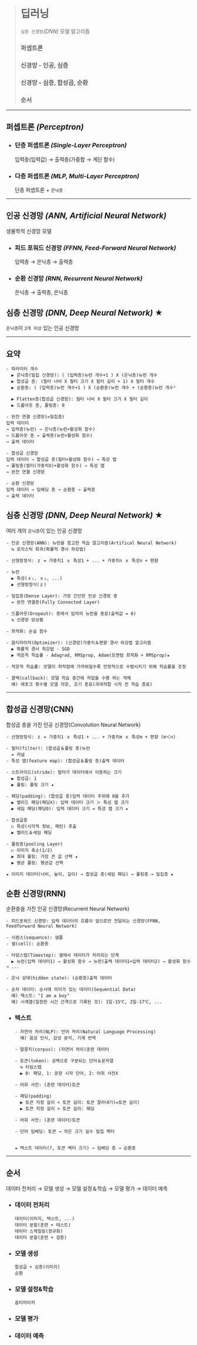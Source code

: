 ># 딥러닝
>`심층 신경망`*(DNN)* 모델 알고리즘
>### 퍼셉트론
>### 신경망 - 인공, 심층
>### 신경망 - 심층, 합성곱, 순환
>### 순서
---

## 퍼셉트론 *(Perceptron)*

+ ### 단층 퍼셉트론 *(Single-Layer Perceptron)* 
  입력층(입력값) → 출력층(가중합 → 계단 함수) 

+ ### 다층 퍼셉트론 *(MLP, Multi-Layer Perceptron)*
  단층 퍼셉트론 + `은닉층`

---

## 인공 신경망 *(ANN, Artificial Neural Network)*
생물학적 신경망 모델

+ ### 피드 포워드 신경망 *(FFNN, Feed-Forward Neural Network)*
  입력층 → 은닉층 → 출력층
  
+ ### 순환 신경망 *(RNN, Recurrent Neural Network)*
  은닉층 → 출력층, 은닉층

## 심층 신경망 *(DNN, Deep Neural Network)* ★
`은닉층`이 `2개 이상` 있는 인공 신경망

---

## 요약
```angular2html
- 파라미터 개수
  ▶ 은닉층(밀집 신경망): ( (입력층)뉴런 개수+1 ) X (은닉층)뉴런 개수
  ▶ 합성곱 층: (필터 너비 X 필터 크기 X 필터 깊이 + 1) X 필터 개수
  ▶ 순환층: ( (입력층)뉴런 개수+1 ) X (순환층)뉴런 개수 + (순환층)뉴런 개수²

  ▶ Flatten층(합성곱 신경망): 필터 너비 X 필터 크기 X 필터 깊이
  ▶ 드롭아웃 층, 풀링층: 0 

- 완전 연결 신경망(=밀집층)
입력 데이터
→ 입력층(뉴런) → 은닉층(뉴런+활성화 함수) 
→ 드롭아웃 층 → 출력층(뉴런+활성화 함수)
→ 출력 데이터 

- 합성곱 신경망
입력 데이터 → 합성곱 층(필터+활성화 함수) → 특성 맵
→ 풀링층(필터(가중치X)+활성화 함수) → 특성 맵
→ 완전 연결 신경망

- 순환 신경망
입력 데이터 → 임베딩 층 → 순환층 → 출력층
→ 출력 데이터
```

## 심층 신경망 *(DNN, Deep Neural Network)* ★
여러 개의 `은닉층`이 있는 인공 신경망
```angular2html
- 인공 신경망(ANN): 뉴런을 참고한 학습 알고리즘(Artifical Neural Network)
  ≒ 로지스틱 회귀(확률적 경사 하강법)

- 선형방정식: ｚ = 가중치1 ｘ 특성1 + ... + 가중치n ｘ 특성n + 편향

- 뉴런
  ▶ 특성(ｘ₁, ｘ₂, ...) 
  ▶ 선형방정식(ｚ)

- 밀집층(Dense Layer): 가장 간단한 인공 신경망 층
  = 완전 연결층(Fully Connected Layer)

- 드롭아웃(Dropout): 층에서 임의의 뉴런을 종료(출력값 = 0)
  ≒ 신경망 앙상블

- 최적화: 손실 함수

- 옵티마이저(Optimizer): (신경망)가중치＆편향 경사 하강법 알고리즘
  ▶ 확률적 경사 하강법 - SGD
  ▶ 적응적 학습률 - Adagrad, RMSprop, Adam(모멘텀 최적화 + RMSprop)★

- 적응적 학습률: 모델이 최적점에 가까워질수록 안정적으로 수렴시키기 위해 학습률을 조정

- 콜백(callback): 모델 학습 중간에 작업을 수행 하는 객체
  예) 에포크 횟수별 모델 저장, 조기 종료(과대적합 시작 전 학습 종료)
```

---

## 합성곱 신경망(CNN)
합성곱 층을 가진 인공 신경망(Convolution Neural Network)
```angular2html
- 선형방정식: ｚ = 가중치1 ｘ 특성1 + ... + 가중치m ｘ 특성m + 편향 (m＜n)

- 필터(filter): (합성곱＆풀링 층)뉴런
  = 커널
- 특성 맵(feature map): (합성곱＆풀링 층)출력 데이터

- 스트라이드(stride): 필터가 데이터에서 이동하는 크기
  ▶ 합성곱: 1 
  ▶ 풀링: 풀링 크기 ★

- 패딩(padding): (합성곱 층)입력 데이터 주위에 0을 추가
  ▶ 밸리드 패딩(패딩X): 입력 데이터 크기 ＞ 특성 맵 크기
  ▶ 세임 패딩(패딩O): 입력 데이터 크기 = 특성 맵 크기 ★

- 합성곱층
  ▷ 특성(시각적 정보, 패턴) 추출
  ▶ 밸리드＆세임 패딩

- 풀링층(pooling Layer)
  ▷ 이미지 축소(1/2)
  ▶ 최대 풀링: 가장 큰 값 선택 ★
  ▶ 평균 풀링: 평균값 선택

★ 이미지 데이터(너비, 높이, 깊이) → 합성곱 층(세임 패딩) → 풀링층 → 밀집층 ★
```

## 순환 신경망(RNN)
순환층을 가진 인공 신경망(Recurrent Neural Network)
```
- 피드포워드 신경망: 입력 데이터의 흐름이 앞으로만 전달되는 신경망(FFNN, Feedforward Neural Network)
  
- 시퀀스(sequence): 샘플
- 셀(cell): 순환층

- 타임스텝(Timestep): 셀에서 데이터가 처리되는 단계
  ▶ 뉴런(입력 데이터1) → 활성화 함수 → 뉴런(출력 데이터1+입력 데이터2) → 활성화 함수 → ...
  
- 은닉 상태(hidden state): (순환층)출력 데이터

- 순차 데이터: 순서에 의미가 있는 데이터(Sequential Data)
  예) 텍스트: "I am a boy"
  예) 시계열(일정한 시간 간격으로 기록된 것): 1일-15℃, 2일-17℃, ...
```
+ ### 텍스트
    ```angular2html
    - 자연어 처리(NLP): 언어 처리(Natural Language Processing)  
      예) 음성 인식, 감성 분석, 기계 번역
    
    - 말뭉치(corpus): (자연어 처리)훈련 데이터
    
    - 토큰(token): 공백으로 구분되는 단어＆문자열
      ≒ 타임스텝
      ▶ 0: 패딩, 1: 문장 시작 단어, 2: 어휘 사전X
  
    - 어휘 사전: (훈련 데이터)토큰
  
    - 패딩(padding)
      ▶ 토큰 지정 길이 < 토큰 길이: 토큰 잘라내기(=토큰 길이)
      ▶ 토큰 지정 길이 > 토큰 길이: 패딩
  
    - 어휘 사전: (훈련 데이터)토큰
    
    - 단어 임베딩: 토큰 → 작은 크기 실수 밀집 벡터
  
  
    ★ 텍스트 데이터(?, 토큰 벡터 크기) → 임베딩 층 → 순환층
    ```

---
## 순서
데이터 전처리 → 모델 생성 → 모델 설정＆학습 → 모델 평가 → 데이터 예측

+ ### 데이터 전처리
    ```
    데이터(이미지, 텍스트, ...)
    데이터 분할(훈련 + 테스트)
    데이터 스케일링(정규화)
    데이터 분할(훈련 + 검증)
    ```

+ ### 모델 생성
    ```
    합성곱 + 심층(이미지)
    순환
    ```
  
+ ### 모델 설정&학습
    ```angular2html
    옵티마이저
    ```
+ ### 모델 평가
 
+ ### 데이터 예측